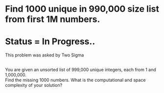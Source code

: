 # Find 1000 unique in 990,000 size list from first 1M numbers.
# Status = In Progress..
This problem was asked by Two Sigma<br><br>

You are given an unsorted list of 999,000 unique integers, each from 1 and 1,000,000.<br>
Find the missing 1000 numbers. What is the computational and space complexity of your solution?<br>